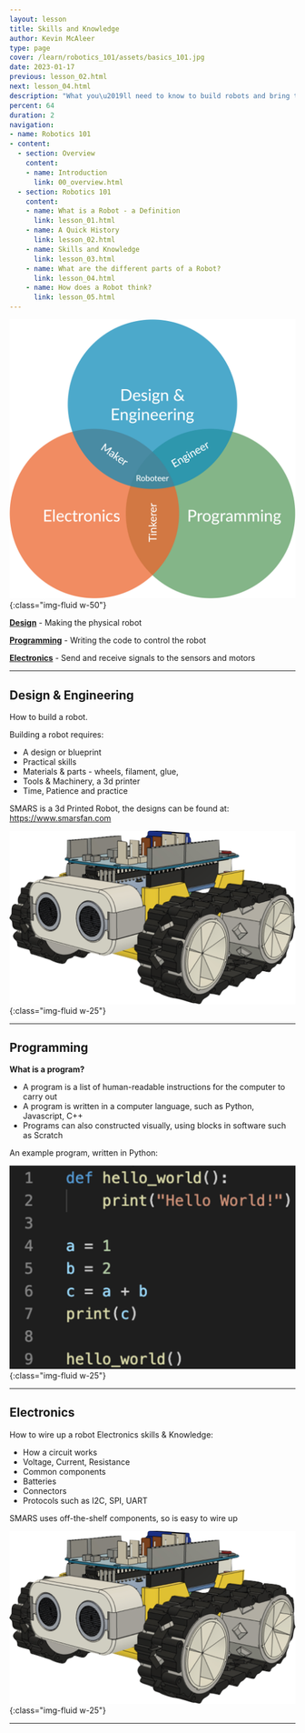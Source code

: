 ```yaml
---
layout: lesson
title: Skills and Knowledge
author: Kevin McAleer
type: page
cover: /learn/robotics_101/assets/basics_101.jpg
date: 2023-01-17
previous: lesson_02.html
next: lesson_04.html
description: "What you\u2019ll need to know to build robots and bring them to life"
percent: 64
duration: 2
navigation:
- name: Robotics 101
- content:
  - section: Overview
    content:
    - name: Introduction
      link: 00_overview.html
  - section: Robotics 101
    content:
    - name: What is a Robot - a Definition
      link: lesson_01.html
    - name: A Quick History
      link: lesson_02.html
    - name: Skills and Knowledge
      link: lesson_03.html
    - name: What are the different parts of a Robot?
      link: lesson_04.html
    - name: How does a Robot think?
      link: lesson_05.html
---
```



![Skills and Knowledge Venn diagram](assets/skills_and_knowledge.jpg){:class="img-fluid w-50"}

[**Design**](#design--engineering) - Making the physical robot

[**Programming**](#programming) - Writing the code to control the robot

[**Electronics**](#electronics) - Send and receive signals to the sensors and motors 

---

## Design & Engineering

How to build a robot.

Building a robot requires:

- A design or blueprint
- Practical skills
- Materials & parts - wheels, filament, glue, 
- Tools & Machinery, a 3d printer
- Time, Patience and practice

SMARS is a 3d Printed Robot, the designs can be found at:
<https://www.smarsfan.com>

![SMARS robot](assets/smars.jpg){:class="img-fluid w-25"}

---

## Programming

**What is a program?**

- A program is a list of human-readable instructions for the computer to carry out
- A program is written in a computer language, such as Python, Javascript, C++
- Programs can also constructed visually, using blocks in software such as Scratch

An example program, written in Python:

![Python code example](assets/python.jpg){:class="img-fluid w-25"}

---

## Electronics

How to wire up a robot
Electronics skills & Knowledge:

- How a circuit works
- Voltage, Current, Resistance
- Common components
- Batteries
- Connectors
- Protocols such as I2C, SPI, UART

SMARS uses off-the-shelf components, so is easy to wire up

![SMARS robot](assets/smars.jpg){:class="img-fluid w-25"}

---
